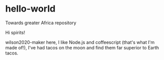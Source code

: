 # hello-world
Towards greater Africa repository

Hi spirits!

wilson2020-maker here, I like Node.js and coffeescript (that's what I'm made of!),
I've had tacos on the moon and find them far superior to Earth tacos.
